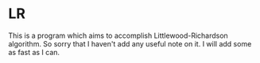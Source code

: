 # LR
This is a program which aims to accomplish Littlewood-Richardson algorithm.
So sorry that I haven't add any useful note on it. I will add some as fast as I can.
